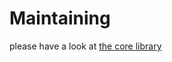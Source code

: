 # Maintaining

please have a look at [the core library](https://github.com/auxmoney/OpentracingBundle-core/blob/master/MAINTAINING.md)